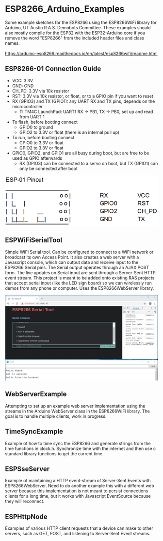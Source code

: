 # ESP8266_Arduino_Examples
Some example sketches for the ESP8266 using the ESP8266WiFi library for Arduino, UT Austin R.A.S. Demobots Committee. These examples should also mostly compile for the ESP32 with the ESP32-Arduino core if you remove the word "ESP8266" from the included header files and class names. <br>
<br>
https://arduino-esp8266.readthedocs.io/en/latest/esp8266wifi/readme.html<br>

## ESP8266-01 Connection Guide
 * VCC: 3.3V
 * GND: GND
 * CH_PD: 3.3V via 10k resistor
 * RST: 3.3V via 10k resistor, or float, or to a GPIO pin if you want to reset
 * RX (GPIO3) and TX (GPIO1): any UART RX and TX pins, depends on the microcontroller
     * TI TM4C LaunchPad: UART1 RX -> PB1, TX -> PB0, set up and read from UART 1
 * To flash, before booting connect
   * GPIO0 to ground
   * GPIO2 to 3.3V or float (there is an internal pull up)
 * To run, before booting connect
   * GPIO0 to 3.3V or float
   * GPIO2 to 3.3V or float
 * GPIO0, GPIO2, and GPIO1 are all busy during boot, but are free to be used as GPIO afterwards
   * RX (GPIO3) can be connected to a servo on boot, but TX (GPIO1) can only be connected after boot

![ESPWiFiSerialTool Image](img/esp01_pinout.PNG)

## ESPWiFiSerialTool
Simple WiFi Serial tool. Can be configured to connect to a WiFi network or broadcast its own Access Point. It also creates a web server with a Javascript console, which can output data and receive input to the ESP8266 Serial pins. The Serial output operates through an AJAX POST form. The live updates on Serial input are sent through a Server-Sent HTTP event stream. This project is meant to be added onto existing RAS projects that accept serial input (like the LED sign board) so we can wirelessly run demos from any phone or computer. Uses the ESP8266WebServer library.

![ESPWiFiSerialTool Image](img/serialtool3.PNG)

## WebServerExample
Attempting to set up an example web server implementation using the streams in the Arduino WebServer class in the ESP8266WiFi library. The goal is to handle multiple clients, work in progress.

## TimeSyncExample
Example of how to time sync the ESP8266 and generate strings from the time functions in clock.h. Synchronize time with the internet and then use c standard library functions to get the current time.

## ESPSseServer
Example of maintaining a HTTP event-stream of Server-Sent Events with ESP8266WebServer. Need to do another example this with a different web server because this implementation is not meant to persist connections clients for a long time, but it works with Javascript EventSource because they will reconnect.

## ESPHttpNode
Examples of various HTTP client requests that a device can make to other servers, such as GET, POST, and listening to Server-Sent Event streams.
